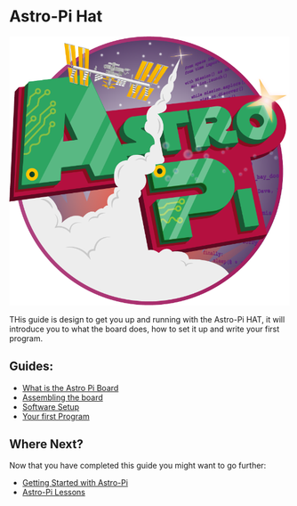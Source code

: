 # Astro-Pi Hat

![Astro Pi Logo](images/Astro_Pi_Logo_WEB.png)

THis guide is design to get you up and running with the Astro-Pi HAT, it will introduce you to what the board does, how to set it up and write your first program.

## Guides:
- [What is the Astro Pi Board](board.md)
- [Assembling the board](assemble.md)
- [Software Setup](software.md)
- [Your first Program](program.md)

## Where Next?
Now that you have completed this guide you might want to go further:
- [Getting Started with Astro-Pi]()
- [Astro-Pi Lessons]()
